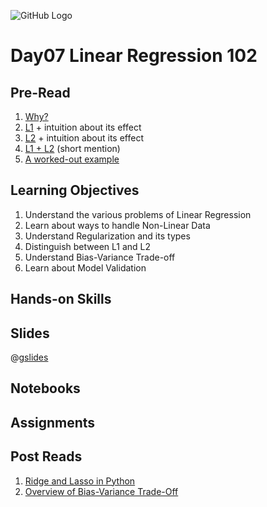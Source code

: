 ![GitHub Logo](https://s3.ap-south-1.amazonaws.com/greyatom-social/logo.png)

# Day07 Linear Regression 102

## Pre-Read

1. [Why?](http://stats.stackexchange.com/questions/4272/when-to-use-regularization-methods-for-regression?noredirect=1&lq=1)
2. [L1](http://stats.stackexchange.com/questions/200416/is-regression-with-l1-regularization-the-same-as-lasso-and-with-l2-regularizati) + intuition about its effect
3. [L2](http://statweb.stanford.edu/~tibs/sta305files/Rudyregularization.pdf) + intuition about its effect
4. [L1 + L2](http://stats.stackexchange.com/questions/184029/what-is-elastic-net-regularization-and-how-does-it-solve-the-drawbacks-of-ridge?rq=1) (short mention)
5. [A worked-out example](https://www.analyticsvidhya.com/blog/2016/01/complete-tutorial-ridge-lasso-regression-python/)

## Learning Objectives

1. Understand the various problems of Linear Regression
2. Learn about ways to handle Non-Linear Data
3. Understand Regularization and its types
4. Distinguish between L1 and L2
4. Understand Bias-Variance Trade-off
5. Learn about Model Validation

## Hands-on Skills

## Slides
@[gslides](1NxwyJnRYRfdSHt5U_v1u4UPJoHnxkuqR2mKb_Vhu5Nc)

## Notebooks

## Assignments

## Post Reads

1. [Ridge and Lasso in Python](https://www.analyticsvidhya.com/blog/2016/01/complete-tutorial-ridge-lasso-regression-python/)
2. [Overview of Bias-Variance Trade-Off](http://www.kdnuggets.com/2016/08/bias-variance-tradeoff-overview.html)
